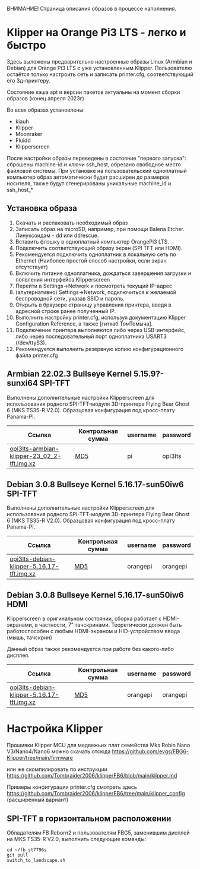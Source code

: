ВНИМАНИЕ! Страница описания образов в процессе наполнения.

# Klipper на Orange Pi3 LTS - легко и быстро
Здесь выложены предварительно настроенные образы Linux (Armbian и Debian) для Orange Pi3 LTS с уже установленным Klipper. 
Пользователю остаётся только настроить сеть и записать printer.cfg, соответствующий его 3д-принтеру.

Состояние кэша apt и версии пакетов актуальны на момент сборки образов (конец апреля 2023г)

Во всех образах установлены:
* kiauh
* Klipper
* Moonraker
* Fluidd
* Klipperscreen

После настройки образы переведены в состояние "первого запуска": сброшены machine-id и ключи ssh_host, обрезано свободное место файловой системы.
При установке на пользовательский одноплатный компьютер образ автоматически будет расширен до размеров носителя, также будут сгенерированы уникальные machine_id и ssh_host_*

## Установка образа
1. Скачать и распаковать необходимый образ
2. Записать образ на microSD, например, при помощи Balena Etcher. Линуксоидам - dd или ddrescue.
3. Вставить флэшку в одноплатный компьютер OrangePi3 LTS.
4. Подключить соответствующий образу экран (SPI TFT или HDMI).
5. Рекомендуется подключить одноплатник в локальную сеть по Ethernet (Наиболее простой способ настройки, если экран отсутствует)
6. Включить питание одноплатника, дождаться завершения загрузки и появления интерфейса Klipperscreen
7. Перейти в Settings->Network и посмотреть текущий IP-адрес
8. (альтернативно) Settings->Network, подключиться к желаемой беспроводной сети, указав SSID и пароль.
9. Открыть в браузере страницу управления принтера, введя в адресной строке ранее полученный IP.
10. Выполнить настройку printer.cfg, используя документацию Klipper Configuration Reference, а также [гитхаб ТомТомыча]. 
11. Подключение принтера выполняются либо через USB-интерфейс, либо через последовательный порт одноплатника USART3 (/dev/ttyS3).
98. Рекомендуется выполнить резервную копию конфигурационного файла printer.cfg


## Armbian 22.02.3 Bullseye Kernel 5.15.9?-sunxi64 SPI-TFT
Выполнены дополнительные настройки Klipperscreen для использования родного SPI-TFT-модуля 3D-принтера Flying Bear Ghost 6 (MKS TS35-R V2.0).
Образцовая конфигурация под кросс-плату Panama-PI.

| Ссылка  | Контрольная сумма  | username  | password  |
|---------|--------------------|-----------|-----------|
| [opi3lts-armbian-klipper-23_02_2-tft.img.xz](https://disk.yandex.ru/d/ixubz9rLwWo_5w)  | [MD5](https://disk.yandex.ru/d/b65SwCyx3wrJKQ)  | pi  | opi3lts  |


## Debian 3.0.8 Bullseye Kernel 5.16.17-sun50iw6 SPI-TFT
Выполнены дополнительные настройки Klipperscreen для использования родного SPI-TFT-модуля 3D-принтера Flying Bear Ghost 6 (MKS TS35-R V2.0).
Образцовая конфигурация под кросс-плату Panama-PI.

| Ссылка  | Контрольная сумма  | username  | password  |
|---------|--------------------|-----------|-----------|
| [opi3lts-debian-klipper-5.16.17-tft.img.xz](https://disk.yandex.ru/d/NbC7Z7L7qGhJkA)  | [MD5](https://disk.yandex.ru/d/YX8rYuO5LvMLig)  | orangepi  | orangepi  |


## Debian 3.0.8 Bullseye Kernel 5.16.17-sun50iw6 HDMI
Klipperscreen в оригинальном состоянии, сборка работает с HDMI-экранами, в частности, 7" тачскринами. 
Теоретически должен быть работоспособен с любым HDMI-экраном и HID-устройством ввода (мышь, тачскрин)

Данный образ также рекомендуется при работе без какого-либо дисплея.

| Ссылка  | Контрольная сумма  | username  | password  |
|---------|--------------------|-----------|-----------|
| [opi3lts-debian-klipper-5.16.17-tft.img.xz](https://disk.yandex.ru/d/UV94V2JONHBnLg)  | [MD5](https://disk.yandex.ru/d/Y_Kp65xYlXajHw)  | orangepi  | orangepi  |


# Настройка Klipper
Прошивки Klipper MCU для медвежьих плат семейства Mks Robin Nano V3/Nano4/Nano6 можно скачать отсюда
https://github.com/evgs/FBG6-Klipper/tree/main/firmware  

или же скомпилировать по инструкции https://github.com/Tombraider2006/klipperFB6/blob/main/klipper.md

Примеры конфигурации printer.cfg смотреть здесь https://github.com/Tombraider2006/klipperFB6/tree/main/klipper_config (расширенный вариант)

## SPI-TFT в горизонтальном расположении
Обладателям FB Reborn2 и пользователям FBG5, заменившим дисплей на MKS TS35-R V2.0, выполнить следующие команды:
```console
cd ~/fb_st7796s
git pull
switch_to_landscape.sh
```
